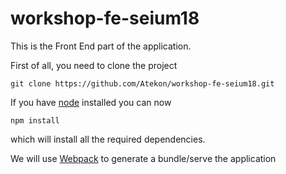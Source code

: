 # workshop-fe-seium18

This is the Front End part of the application.

First of all, you need to clone the project

```
git clone https://github.com/Atekon/workshop-fe-seium18.git
```

If you have [node](https://nodejs.org/en/) installed you can now
```
npm install
```
which will install all the required dependencies.

We will use [Webpack](https://webpack.js.org/) to generate a bundle/serve the application
